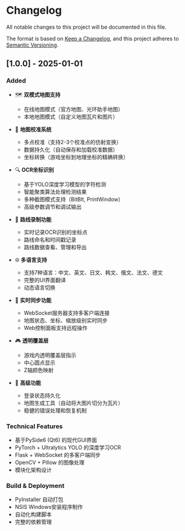 # Changelog

All notable changes to this project will be documented in this file.

The format is based on [Keep a Changelog](https://keepachangelog.com/en/1.0.0/),
and this project adheres to [Semantic Versioning](https://semver.org/spec/v2.0.0.html).

## [1.0.0] - 2025-01-01

### Added
- 🗺️ **双模式地图支持**
  - 在线地图模式（官方地图、光环助手地图）
  - 本地地图模式（自定义地图瓦片和图片）

- 🎯 **地图校准系统**
  - 多点校准（支持2-3个校准点的仿射变换）
  - 数据持久化（自动保存和加载校准数据）
  - 坐标转换（游戏坐标到地理坐标的精确转换）

- 🔍 **OCR坐标识别**
  - 基于YOLO深度学习模型的字符检测
  - 智能聚类算法处理检测结果
  - 多种截图模式支持（BitBlt, PrintWindow）
  - 高级参数调节和调试输出

- 📍 **路线录制功能**
  - 实时记录OCR识别的坐标点
  - 路线命名和时间戳记录
  - 路线数据查看、管理和导出

- 🌐 **多语言支持**
  - 支持7种语言：中文、英文、日文、韩文、俄文、法文、德文
  - 完整的UI界面翻译
  - 动态语言切换

- 🚀 **实时同步功能**
  - WebSocket服务器支持多客户端连接
  - 地图状态、坐标、缩放级别实时同步
  - Web控制面板支持远程操作

- 🎮 **透明覆盖层**
  - 游戏内透明覆盖层指示
  - 中心圆点显示
  - Z轴颜色映射

- 🔧 **高级功能**
  - 登录状态持久化
  - 地图生成工具（自动将大图片切分为瓦片）
  - 稳健的错误处理和恢复机制

### Technical Features
- 基于PySide6 (Qt6) 的现代GUI界面
- PyTorch + Ultralytics YOLO 的深度学习OCR
- Flask + WebSocket 的多客户端同步
- OpenCV + Pillow 的图像处理
- 模块化架构设计

### Build & Deployment
- PyInstaller 自动打包
- NSIS Windows安装程序制作
- 自动化构建脚本
- 完整的依赖管理